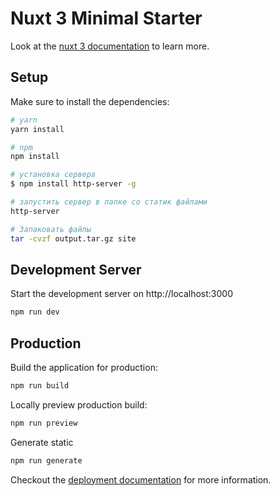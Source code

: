 # Nuxt 3 Minimal Starter

Look at the [nuxt 3 documentation](https://v3.nuxtjs.org) to learn more.

## Setup

Make sure to install the dependencies:

```bash
# yarn
yarn install

# npm
npm install

# установка сервера
$ npm install http-server -g

# запустить сервер в папке со статик файлами
http-server

# Запаковать файлы
tar -cvzf output.tar.gz site
```

## Development Server

Start the development server on http://localhost:3000

```bash
npm run dev
```

## Production

Build the application for production:

```bash
npm run build
```

Locally preview production build:

```bash
npm run preview
```

Generate static

```bash
npm run generate
```

Checkout the [deployment documentation](https://v3.nuxtjs.org/guide/deploy/presets) for more information.
